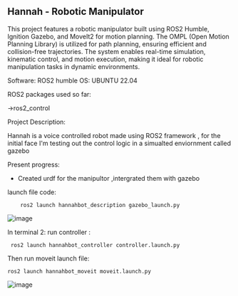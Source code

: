 ## Hannah - Robotic Manipulator


This project features a robotic manipulator built using ROS2 Humble, Ignition Gazebo, and MoveIt2 for motion planning. The OMPL (Open Motion Planning Library) is utilized for path planning, ensuring efficient and collision-free trajectories. The system enables real-time simulation, kinematic control, and motion execution, making it ideal for robotic manipulation tasks in dynamic environments.

Software: ROS2 humble 
OS: UBUNTU 22.04 

ROS2 packages used so far:

->ros2_control

Project Description:

  Hannah is a voice controlled robot made using ROS2 framework , for the initial face I'm testing out the control logic in a simualted enviornment called gazebo

Present progress:

  - Created urdf for the manipultor ,intergrated them with gazebo

  launch file code:

        ros2 launch hannahbot_description gazebo_launch.py 

  ![image](https://github.com/user-attachments/assets/901796a1-d1c4-400e-ac87-45e3c796e406)

In terminal 2: run controller : 

     ros2 launch hannahbot_controller controller.launch.py 
Then run moveit launch file:

    ros2 launch hannahbot_moveit moveit.launch.py 
![image](https://github.com/user-attachments/assets/adeedb1b-c977-4ea9-9cdf-595d87fae509)



